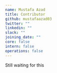 ```yaml
---
name: Mustafa Azad
title: Contributor
github: mustafaazad03
twitter: ""
linkedin: ""
slack: ""
joining_date: ""
core: false
intern: false
operations: false
---
```


Still waiting for this
